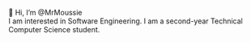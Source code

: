 👋 Hi, I’m @MrMoussie
<br>I am interested in Software Engineering. I am a second-year Technical Computer Science student.
